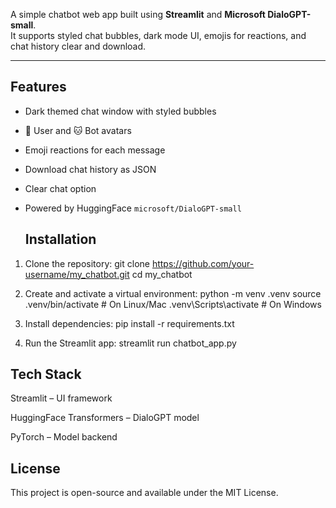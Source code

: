 A simple chatbot web app built using **Streamlit** and **Microsoft DialoGPT-small**.  
It supports styled chat bubbles, dark mode UI, emojis for reactions, and chat history clear and download.

---
## Features
-  Dark themed chat window with styled bubbles  
- 🐶 User and 🐱 Bot avatars  
- Emoji reactions for each message  
- Download chat history as JSON  
- Clear chat option  
- Powered by HuggingFace `microsoft/DialoGPT-small`


  ## Installation

1. Clone the repository:
   git clone https://github.com/your-username/my_chatbot.git
   cd my_chatbot
   
2. Create and activate a virtual environment:
python -m venv .venv
source .venv/bin/activate   # On Linux/Mac
.venv\Scripts\activate      # On Windows

3. Install dependencies:
pip install -r requirements.txt

4. Run the Streamlit app:
 streamlit run chatbot_app.py

## Tech Stack
Streamlit – UI framework

HuggingFace Transformers – DialoGPT model

PyTorch – Model backend

## License
This project is open-source and available under the MIT License.
